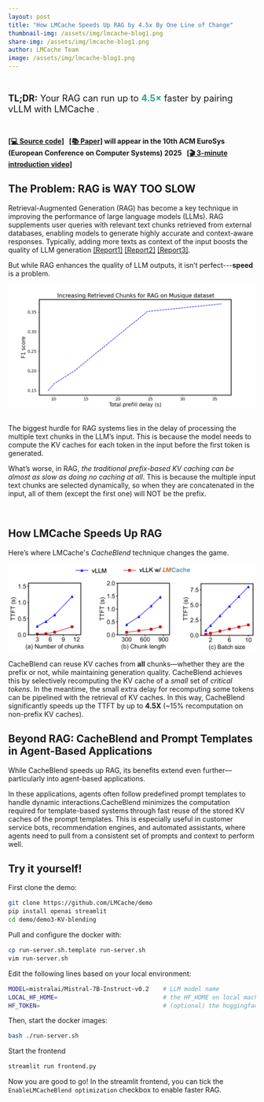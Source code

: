 ```yaml
---
layout: post
title: "How LMCache Speeds Up RAG by 4.5x By One Line of Change"
thumbnail-img: /assets/img/lmcache-blog1.png
share-img: /assets/img/lmcache-blog1.png
author: LMCache Team
image: /assets/img/lmcache-blog1.png
---
```

<br>


<span style="font-size:1.3em;">**TL;DR:** Your RAG can run up to **<span style="color:#2AA198;">4.5×</span>** faster by pairing vLLM with LMCache </span>.

<br>

**[[💻 Source code]](https://github.com/LMCache/LMCache) &nbsp;  [[📚 Paper]](https://arxiv.org/abs/2405.16444) will appear in the 10th ACM EuroSys (European Conference on Computer Systems) 2025 &nbsp; [[🎬 3-minute introduction video]](https://m.youtube.com/watch?v=rINy7mFyRAU)**

## The Problem: RAG is WAY TOO SLOW

Retrieval-Augmented Generation (RAG) has become a key technique in improving the performance of large language models (LLMs). 
RAG supplements user queries with relevant text chunks retrieved from external databases, enabling models to generate highly accurate and context-aware responses. 
Typically, adding more texts as context of the input boosts the quality of LLM generation 
[[Report1]](https://www.mongodb.com/developer/products/atlas/choosing-chunking-strategy-rag/)
[[Report2]](https://adasci.org/chunking-strategies-for-rag-in-generative-ai/)
[[Report3]](https://www.datacamp.com/tutorial/how-to-improve-rag-performance-5-key-techniques-with-examples).

But while RAG enhances the quality of LLM outputs, it isn’t perfect---**speed** is a problem.


<div align="center">
<img src="/assets/img/cacheblend-fig1.png" alt="Icon" style="width:600px; vertical-align:middle;">
</div>

<br>

The biggest hurdle for RAG systems lies in the delay of processing the  multiple text chunks in the LLM’s input. 
This is because the model needs to compute the KV caches for each token in the input before the first token is generated.

What’s worse, in RAG, *the traditional prefix-based KV caching can be almost as slow as doing no caching at all*.
This is because the multiple input text chunks are selected dynamically, so when they are concatenated in the input, all of them (except the first one) will NOT be the prefix.

<br>

## How LMCache Speeds Up RAG

Here’s where LMCache's *CacheBlend* technique changes the game.

<div align="center">
<img src="/assets/img/cacheblend-fig2.png" alt="Icon" style="width:700px; vertical-align:middle;">
</div>

CacheBlend can reuse KV caches from **all** chunks—whether they are the prefix or not, while maintaining generation quality. 
CacheBlend achieves this by selectively recomputing the KV cache of a *small* set of *critical tokens*. 
In the meantime, the small extra delay for recomputing some tokens can be pipelined with the retrieval of KV caches. 
In this way, CacheBlend significantly speeds up the TTFT by up to **4.5X** (~15% recomputation on non-prefix KV caches). 

## Beyond RAG: CacheBlend and Prompt Templates in Agent-Based Applications

While CacheBlend speeds up RAG, its benefits extend even further—particularly into agent-based applications.

In these applications, agents often follow predefined prompt templates to handle dynamic interactions.CacheBlend minimizes the computation required for template-based systems through fast reuse of the stored KV caches of the prompt templates. 
This is especially useful in customer service bots, recommendation engines, and automated assistants, where agents need to pull from a consistent set of prompts and context to perform well.

## Try it yourself!


First clone the demo:
```bash
git clone https://github.com/LMCache/demo
pip install openai streamlit
cd demo/demo3-KV-blending
```

Pull and configure the docker with:
```bash
cp run-server.sh.template run-server.sh
vim run-server.sh
```

Edit the following lines based on your local environment:
```bash
MODEL=mistralai/Mistral-7B-Instruct-v0.2	# LLM model name
LOCAL_HF_HOME=                          	# the HF_HOME on local machine. vLLM will try finding/dowloading the models here
HF_TOKEN=                               	# (optional) the huggingface token to access some special models
```

Then, start the docker images:
```bash
bash ./run-server.sh
```

Start the frontend
```bash
streamlit run frontend.py
```

Now you are good to go!
In the streamlit frontend, you can tick the `EnableLMCacheBlend optimization` checkbox to enable faster RAG.

